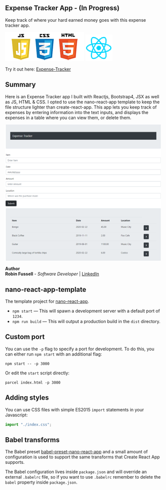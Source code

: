 ## Expense Tracker App - (In Progress)

Keep track of where your hard earned money goes with this expense tracker app.

 <img src="/images/frontend2.png"   title="HTML5 Powered"> <img src="/images/react3.png">

 Try it out here: [Expense-Tracker](https://rfussell17.github.io/expense-tracker-app/)
 <br>

## Summary

Here is an Expense Tracker app I built with Reactjs, Bootstrap4, JSX as well as JS, HTML & CSS. I opted to use the nano-react-app template to keep the file structure lighter than create-react-app. This app lets you keep track of expenses by entering information into the text inputs, and displays the expenses in a table where you can view them, or delete them.

<img src="/images/expense.png"   title="expense">

**Author**
<br>
**Robin Fussell** _- Software Developer_ | [LinkedIn](https://www.linkedin.com/in/robin-fussell17/)

## nano-react-app-template

The template project for [nano-react-app](https://github.com/adrianmcli/nano-react-app).

- `npm start` — This will spawn a development server with a default port of `1234`.
- `npm run build` — This will output a production build in the `dist` directory.

## Custom port

You can use the `-p` flag to specify a port for development. To do this, you can either run `npm start` with an additional flag:

```
npm start -- -p 3000
```

Or edit the `start` script directly:

```
parcel index.html -p 3000
```

## Adding styles

You can use CSS files with simple ES2015 `import` statements in your Javascript:

```js
import "./index.css";
```

## Babel transforms

The Babel preset [babel-preset-nano-react-app](https://github.com/adrianmcli/babel-preset-nano-react-app) and a small amount of configuration is used to support the same transforms that Create React App supports.

The Babel configuration lives inside `package.json` and will override an external `.babelrc` file, so if you want to use `.babelrc` remember to delete the `babel` property inside `package.json`.
